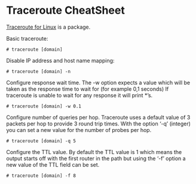 # Traceroute CheatSheet

[Traceroute for Linux](http://traceroute.sourceforge.net/) is a package.

Basic traceroute:

    # traceroute [domain]

Disable IP address and host name mapping:

    # traceroute [domain] -n

Configure response wait time. The -w option expects a value which will be taken as the response time to wait for (for example 0,1 seconds) If traceroute is unable to wait for any response it will print *’s.

    # traceroute [domain] -w 0.1

Configure number of queries per hop. Traceroute uses a default value of 3 packets per hop to provide 3 round trip times. With the option ‘-q’ (integer) you can set a new value for the number of probes per hop.

    # traceroute [domain] -q 5

Configure the TTL value. By default the TTL value is 1 which means the output starts off with the first router in the path but using the ‘-f’ option a new value of the TTL field can be set.

    # traceroute [domain] -f 8 
